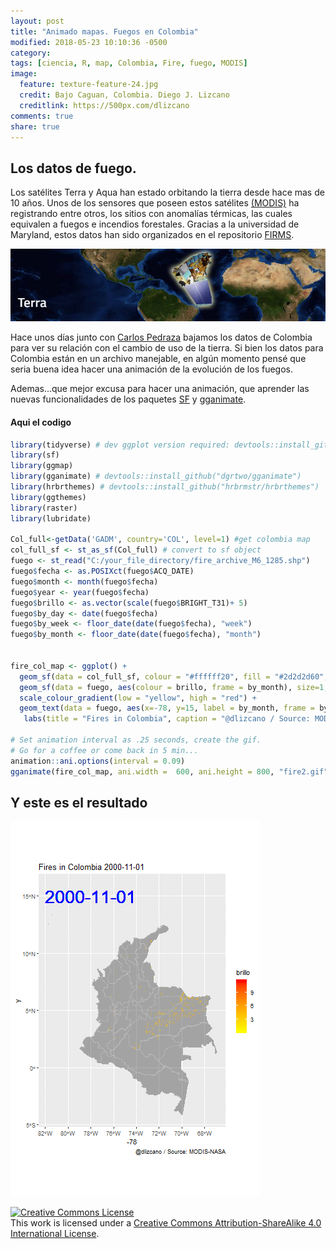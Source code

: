 ```yaml
---
layout: post
title: "Animado mapas. Fuegos en Colombia"
modified: 2018-05-23 10:10:36 -0500
category:
tags: [ciencia, R, map, Colombia, Fire, fuego, MODIS]
image:
  feature: texture-feature-24.jpg
  credit: Bajo Caguan, Colombia. Diego J. Lizcano
  creditlink: https://500px.com/dlizcano
comments: true
share: true
---
```


## Los datos de fuego.

Los satélites Terra y Aqua han estado orbitando la tierra desde hace mas de 10 años. Unos de los sensores que poseen estos satélites [(MODIS)](https://modis.gsfc.nasa.gov/about/) ha registrando entre otros, los sitios con anomalías térmicas, las cuales equivalen a fuegos e incendios forestales. Gracias a la universidad de Maryland, estos datos han sido organizados en el repositorio [FIRMS](https://firms.modaps.eosdis.nasa.gov/download/).


![Terra](/images/firemap/terra.JPG)  


Hace unos días junto con [Carlos Pedraza](https://twitter.com/qpedraza) bajamos los datos de Colombia para ver su relación con el cambio de uso de la tierra. Si bien los datos para Colombia están en un archivo manejable, en algún momento pensé que seria buena idea hacer una animación de la evolución de los fuegos.

Ademas...que mejor excusa para hacer una animación, que aprender las nuevas funcionalidades de los paquetes [SF](https://cran.r-project.org/web/packages/sf/vignettes/sf1.html) y [gganimate](https://github.com/dgrtwo/gganimate).

#### Aqui el codigo

```r
library(tidyverse) # dev ggplot version required: devtools::install_github("hadley/ggplot2")
library(sf)
library(ggmap)
library(gganimate) # devtools::install_github("dgrtwo/gganimate")
library(hrbrthemes) # devtools::install_github("hrbrmstr/hrbrthemes")
library(ggthemes)
library(raster)
library(lubridate)

Col_full<-getData('GADM', country='COL', level=1) #get colombia map
col_full_sf <- st_as_sf(Col_full) # convert to sf object
fuego <- st_read("C:/your_file_directory/fire_archive_M6_1285.shp")
fuego$fecha <- as.POSIXct(fuego$ACQ_DATE)
fuego$month <- month(fuego$fecha)
fuego$year <- year(fuego$fecha)
fuego$brillo <- as.vector(scale(fuego$BRIGHT_T31)+ 5)
fuego$by_day <- date(fuego$fecha)
fuego$by_week <- floor_date(date(fuego$fecha), "week")
fuego$by_month <- floor_date(date(fuego$fecha), "month")


fire_col_map <- ggplot() +
  geom_sf(data = col_full_sf, colour = "#ffffff20", fill = "#2d2d2d60", size = .1) +
  geom_sf(data = fuego, aes(colour = brillo, frame = by_month), size=1, alpha = .1) +
  scale_colour_gradient(low = "yellow", high = "red") +
  geom_text(data = fuego, aes(x=-78, y=15, label = by_month, frame = by_month), colour = "blue", size = 10) +
   labs(title = "Fires in Colombia", caption = "@dlizcano / Source: MODIS-NASA") # +

# Set animation interval as .25 seconds, create the gif.
# Go for a coffee or come back in 5 min...
animation::ani.options(interval = 0.09)
gganimate(fire_col_map, ani.width =  600, ani.height = 800, "fire2.gif", title_frame = TRUE)  #mp4 is avalable

```   

## Y este es el resultado

![Terra](/images/firemap/fire2.gif)  



<p>
<a rel="license" href="http://creativecommons.org/licenses/by-sa/4.0/"><img alt="Creative Commons License" style="border-width:0" src="http://i.creativecommons.org/l/by-sa/4.0/88x31.png" /></a><br />This work is licensed under a <a rel="license" href="http://creativecommons.org/licenses/by-sa/4.0/">Creative Commons Attribution-ShareAlike 4.0 International License</a>.
</p>
